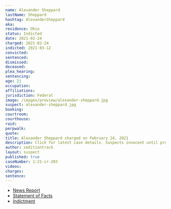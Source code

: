 ```yaml
---
name: Alexander Sheppard
lastName: Sheppard
hashtag: AlexanderSheppard
aka:
residence: Ohio
status: Indicted
date: 2021-02-24
charged: 2021-02-24
indicted: 2021-03-12
convicted: 
sentenced: 
dismissed: 
deceased:
plea_hearing:
sentencing:
age: 21
occupation:
affiliations:
jurisdiction: Federal
image: /images/preview/alexander-sheppard.jpg
suspect: alexander-sheppard.jpg
booking:
courtroom:
courthouse:
raid:
perpwalk:
quote:
title: Alexander Sheppard charged on February 24, 2021
description: Click for latest case details. Suspects innocent until proven guilty.
author: seditiontrack
layout: suspect
published: true
caseNumber: 1:21-cr-203
videos:
charges:
sentence:
---
```

- [News Report](https://www.dispatch.com/story/news/crime/2021/02/23/capitol-riot-arrests-derek-jancart-columbus-ohio-social-media/4567302001/)
- [Statement of Facts](https://www.justice.gov/usao-dc/case-multi-defendant/file/1371511/download)
- [Indictment](https://www.justice.gov/usao-dc/case-multi-defendant/file/1377956/download)
